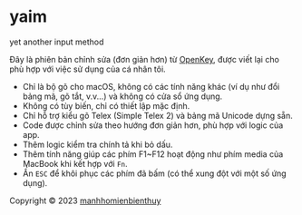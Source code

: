 # yaim

yet another input method

Đây là phiên bản chỉnh sửa (đơn giản hơn) từ
[OpenKey](https://github.com/tuyenvm/OpenKey),
được viết lại cho phù hợp với việc sử dụng của cá nhân tôi.

- Chỉ là bộ gõ cho macOS, không có các tính năng khác (ví dụ như đổi bảng mã,
  gõ tắt, v.v...) và không có cửa sổ ứng dụng.
- Không có tùy biến, chỉ có thiết lập mặc định.
- Chỉ hỗ trợ kiểu gõ Telex (Simple Telex 2) và bảng mã Unicode dựng sẵn.
- Code được chỉnh sửa theo hướng đơn giản hơn, phù hợp với logic của app.
- Thêm logic kiểm tra chính tả khi bỏ dấu.
- Thêm tính năng giúp các phím F1~F12 hoạt động như phím media của MacBook
  khi kết hợp với `Fn`.
- Ấn `ESC` để khôi phục các phím đã bấm (có thể xung đột với một số ứng dụng).

Copyright © 2023 [manhhomienbienthuy](https://manhhomienbienthuy.github.io/)
